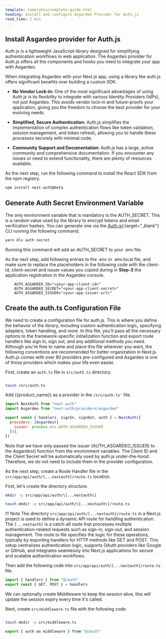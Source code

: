 ```yaml
---
template: templates/complete-guide.html
heading: Install and configure Asgardeo Provider for Auth.js
read_time: 2 min
---
```


## Install Asgardeo provider for Auth.js

Auth.js is a lightweight JavaScript library designed for simplifying authentication workflows in web application. The Asgardeo provider for Auth.js offers all the components and hooks you need to integrate your app with Asgardeo. 

When integrating Asgardeo with your Next.js app, using a library like auth.js offers significant benefits over building a custom SDK.

- **No Vendor Lock-in:** One of the most significant advantages of using Auth.js is its flexibility to integrate with various Identity Providers (IdPs), not just Asgardeo. This avoids vendor lock-in and future-proofs your application, giving you the freedom to choose the best provider for your evolving needs.

- **Simplified, Secure Authentication:** Auth.js simplifies the implementation of complex authentication flows like token validation, session management, and token refresh, allowing you to handle these processes securely with minimal code. 

- **Community Support and Documentation:** Auth.js has a large, active community and comprehensive documentation. If you encounter any issues or need to extend functionality, there are plenty of resources available.

As the next step, run the following command to install the React SDK from the npm registry.

```bash
npm install next-auth@beta

```

## Generate Auth Secret Environment Variable

The only environment variable that is mandatory is the AUTH_SECRET. This is a random value used by the library to encrypt tokens and email verification hashes. You can generate one via the [Auth.js](https://github.com/nextauthjs/cli){:target="_blank"}  CLI running the following command;

```bash
yarn dlx auth secret

```

Running this command will add an AUTH_SECRET to your .env file.

As the next step, add following entries to the .env or .env.local file, and make sure to replace the placeholders in the following code with the client-id, client-secret and issuer values you copied during in **Step-3** the application registration in the Asgardeo console.

```baproperties sh title=".env.local"
    AUTH_ASGARDEO_ID="<your-app-client-id>"
    AUTH_ASGARDEO_SECRET="<your-app-client-secret>"
    AUTH_ASGARDEO_ISSUER="<your-app-issuer-url>"

```


## Create the auth.ts Configuration File

We need to create a configuration file for auth.js. This is where you define the behavior of the library, including custom authentication logic, specifying adapters, token handling, and more. In this file, you'll pass all the necessary options to the framework-specific initialization function and export route handlers like sign in, sign out, and any additional methods you need.
Although you're free to name and place this file wherever you want, the following conventions are recommended for better organization in Next.js. 
Auth.js comes with over 80 providers pre-configured and Asgardeo is one of those providers which makes your life even easier.

First, create an `auth.ts` file in `src/auth.ts` directory.

```bash

touch /src/auth.ts

```

Add {{product_name}} as a provider in the `/src/auth.ts'` file.

```javascript title="auth.ts"
import NextAuth from "next-auth"
import Asgardeo from "next-auth/providers/asgardeo"

export const { handlers, signIn, signOut, auth } = NextAuth({
  providers: [Asgardeo({
    issuer: process.env.AUTH_ASGARDEO_ISSUER
  })],
})

```
Note that we have only passed the issuer (AUTH_ASGARDEO_ISSUER) to the Asgardeo() function from the environment variables. The Client ID and the Client Secret will be automatically used by auth.js under-the-hood. Therefore, we do not need to include them in the provider configuration.

As the next step, create a Route Handler file in the `src/app/api/auth/[...nextauth]/route.ts` location. 

First, let's create the directory structure. 

```bash
mkdir -p src/app/api/auth/\[...nextauth\]

touch mkdir -p src/app/api/auth/\[...nextauth\]/route.ts

```

!!! Note
    The directory `src/app/api/auth/[...nextauth]/route.ts` in a Next.js project is used to define a dynamic API route for handling authentication. The `[...nextauth]` is a catch-all route that processes multiple authentication-related requests such as sign-in, sign-out, and session management. The route.ts file specifies the logic for these operations, typically by exporting handlers for HTTP methods like GET and POST. This setup centralizes authentication logic, supports OAuth providers like Google or GitHub, and integrates seamlessly into Next.js applications for secure and scalable authentication workflows.


Then add the following code into `src/app/api/auth/[...nextauth]/route.ts` file. 

```javascript title="route.ts"
import { handlers } from "@/auth" 
export const { GET, POST } = handlers
```


We can optionally create Middleware to keep the session alive, this will update the session expiry every time it's called. 

Next, create `src/middleware.ts` file with the following code. 

```bash

touch mkdir -p src/middleware.ts

```


```javascript title="middleware.ts"
export { auth as middleware } from "@/auth"

```